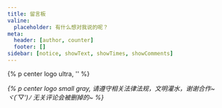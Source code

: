 ```yaml
---
title: 留言板
valine:
  placeholder: 有什么想对我说的呢？
meta:
  header: [author, counter]
  footer: []
sidebar: [notice, showText, showTimes, showComments]  
---
```


{% p center logo ultra, '<i class="fad fa-star-of-david" style="color: #a6d5fa" title="爱我"></i>' %}

*{% p center logo small gray, 请遵守相关法律法规，文明灌水，谢谢合作~ <br><span class="bb_spoiler" title="这是真的，不骗你">ヾ(*´▽‘*)ﾉ 无关评论会被删掉的~</span> %}*


<div style="margin-top: 10px"></div>

<div id="showTop10"></div>

<script>
setTimeout(() => {
  var AV = window.AV;
  if (AV == undefined) {return;}

  var innerHtmlTimes = "<li>";
  var queryTimes = new AV.Query('Counter');
  queryTimes.contains('url', '/article/');
  queryTimes.descending('time');
  queryTimes.limit(10);
  queryTimes.find().then(ret => {
    ret.forEach((item, index) => {
      innerHtmlTimes += "<a class='flat-box' title='" + item.attributes.title + "' href='" + item.attributes.url + "'>";
      innerHtmlTimes += "  <div class='name' style='white-space: nowrap;overflow: hidden;text-overflow: ellipsis;'>" + item.attributes.title + "</div>";
      innerHtmlTimes += "  <div class='badge'>" + item.attributes.time + "</div>";
      innerHtmlTimes += "</a>";
    });
    innerHtmlTimes += "</li>";
    document.getElementById("showTimes").innerHTML = innerHtmlTimes;
    pjax.refresh(document.querySelector(".valineshow"));
  });

  var innerHtmlComments = "<li>";
  var queryComments = new AV.Query('Comment');
  queryComments.descending('updatedAt');
  queryComments.limit(10);
  queryComments.find().then(ret => {
    console.log(ret);
    ret.forEach((item, index) => {
      innerHtmlComments += "<a class='flat-box' title='" + item.attributes.ip + "' href='" + item.attributes.url + "#" + item.id + "'>";
      innerHtmlComments += "  <div class='name'><b>" + item.attributes.nick + "：</b>" + item.attributes.comment.replace(/<[^>]+>/g,"") + "</div>";
      innerHtmlComments += "</a>";
    });
    innerHtmlComments += "</li>";
    document.getElementById("showComments").innerHTML = innerHtmlComments;
    pjax.refresh(document.querySelector(".valineshow"));
  });
}, 3000);
</script>

<div style="margin-top: -10px"></div>
